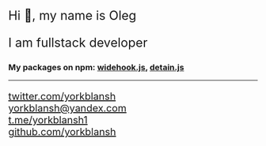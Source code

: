 <div style="font-size:25px">
Hi 👋, my name is Oleg

I am fullstack developer
</div>

### My packages on npm: [widehook.js](https://www.npmjs.com/package/widehook), [detain.js](https://www.npmjs.com/package/detain)

<!-- me on twitter, github, mail -->

---

<div style="font-size:20px">

[twitter.com/yorkblansh](https://twitter.com/yorkblansh) 
\
yorkblansh@yandex.com
\
[t.me/yorkblansh1](https://t.me/yorkblansh1)
\
[github.com/yorkblansh](https://github.com/yorkblansh)
</div>
